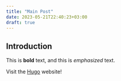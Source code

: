 ```yaml
---
title: "Main Post"
date: 2023-05-21T22:40:23+03:00
draft: true
---
```


## Introduction

This is **bold** text, and this is *emphasized* text.

Visit the [Hugo](https://gohugo.io) website!